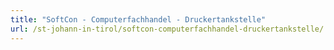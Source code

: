 ```yaml
---
title: "SoftCon - Computerfachhandel - Druckertankstelle"
url: /st-johann-in-tirol/softcon-computerfachhandel-druckertankstelle/
---
```

